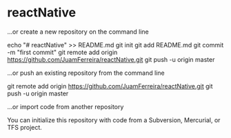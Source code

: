 # reactNative
…or create a new repository on the command line

echo "# reactNative" >> README.md
git init
git add README.md
git commit -m "first commit"
git remote add origin https://github.com/JuamFerreira/reactNative.git
git push -u origin master

…or push an existing repository from the command line

git remote add origin https://github.com/JuamFerreira/reactNative.git
git push -u origin master

…or import code from another repository

You can initialize this repository with code from a Subversion, Mercurial, or TFS project.
